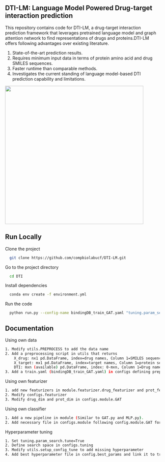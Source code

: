 
## DTI-LM: Language Model Powered Drug-target interaction prediction

This repository contains code for DTI-LM, a drug-target interaction prediction framework that leverages pretrained language model and graph attention network to find representations of drugs and proteins.DTI-LM offers following advantages over existing literature.

1. State-of-the-art prediction results.
2. Requires minimum input data in terms of protein amino acid and drug SMILES sequences.
3. Faster runtime than comparable methods. 
4. Investigates the current standing of language model-based DTI prediction capability and limitations.

<img src="https://github.com/compbiolabucf/DTI-LM/blob/main/overall-1.png" width="450" height="450">


## Run Locally

Clone the project

```bash
  git clone https://github.com/compbiolabucf/DTI-LM.git
```

Go to the project directory

```bash
  cd DTI
```

Install dependencies

```bash
  conda env create -f environment.yml
```

Run the code

```bash
  python run.py --config-name bindingDB_train_GAT.yaml "tuning.param_search.tune=False" "datamodule.splitting.balanced=True" "datamodule.splitting.splitting_strategy=random"
```




## Documentation

Using own data

```bash
1. Modify utils.PREPROCESS to add the data name
2. Add a preprocessing script in utils that returns     
    X_drug: nx1 pd.DataFrame, index=drug names, Column 1=SMILES sequence. 
    X_target: mx1 pd.DataFrame, index=target names, Column 1=protein sequence. 
    DTI: mxn (available) pd.DataFrame, index: 0-mxn, Column 1=Drug names matching X_drug index, Column 2=Target names matching X_target index, Column 3= interaction label (0,1)
3. Add a train.yaml (bindingDB_train_GAT.yaml) in configs defining preprocess and datamodule
```

Using own featurizer 
```bash 
1. add new featurizers in module.featurizer.drug_featurizer and prot_featurizer. Return nxq and mxp embedding (p,q embedding size)
2. Modify configs.featurizer
3. Modify drug_dim and prot_dim in configs.module.GAT
```

Using own classifier
```bash
1. Add a new pipeline in module (Similar to GAT.py and MLP.py).
2. Add necessary file in configs.module following config.module.GAT for GAT.py
```

Hyperparameter tuning
```bash
1. Set tuning.param_search.tune=True
2. Define search space in configs.tuning
3. Modify utils.setup_config_tune to add missing hyperparameter
4. Add best hyperparameter file in config.best_params and link it to train.yaml
```
